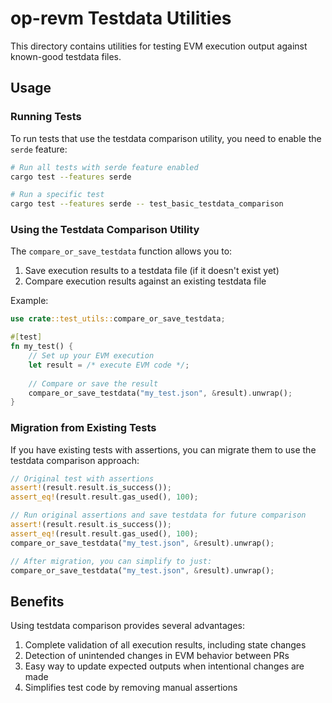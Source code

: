 # op-revm Testdata Utilities

This directory contains utilities for testing EVM execution output against known-good testdata files.

## Usage

### Running Tests

To run tests that use the testdata comparison utility, you need to enable the `serde` feature:

```bash
# Run all tests with serde feature enabled
cargo test --features serde

# Run a specific test
cargo test --features serde -- test_basic_testdata_comparison
```

### Using the Testdata Comparison Utility

The `compare_or_save_testdata` function allows you to:

1. Save execution results to a testdata file (if it doesn't exist yet)
2. Compare execution results against an existing testdata file

Example:

```rust
use crate::test_utils::compare_or_save_testdata;

#[test]
fn my_test() {
    // Set up your EVM execution
    let result = /* execute EVM code */;
    
    // Compare or save the result
    compare_or_save_testdata("my_test.json", &result).unwrap();
}
```

### Migration from Existing Tests

If you have existing tests with assertions, you can migrate them to use the testdata comparison approach:

```rust
// Original test with assertions
assert!(result.result.is_success());
assert_eq!(result.result.gas_used(), 100);

// Run original assertions and save testdata for future comparison
assert!(result.result.is_success());
assert_eq!(result.result.gas_used(), 100);
compare_or_save_testdata("my_test.json", &result).unwrap();

// After migration, you can simplify to just:
compare_or_save_testdata("my_test.json", &result).unwrap();
```

## Benefits

Using testdata comparison provides several advantages:

1. Complete validation of all execution results, including state changes
2. Detection of unintended changes in EVM behavior between PRs
3. Easy way to update expected outputs when intentional changes are made
4. Simplifies test code by removing manual assertions 
